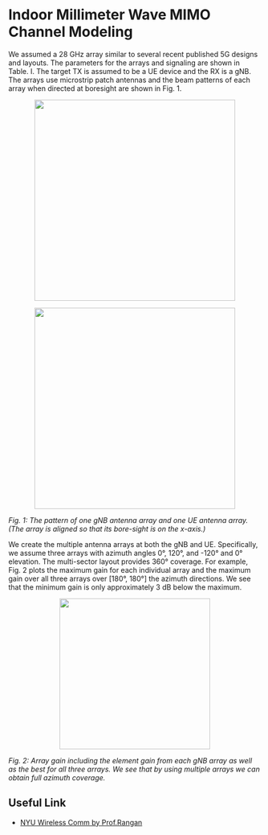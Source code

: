 # Indoor Millimeter Wave MIMO Channel Modeling
We assumed a 28 GHz array similar to several recent
published 5G designs and layouts. The parameters
for the arrays and signaling are shown in Table. I.
The target
TX is assumed to be a UE device and the RX is a gNB. The
arrays use microstrip patch antennas and the beam patterns of
each array when directed at boresight are shown in Fig. 1.
<p align="center">
  <img src="https://github.com/nyu-wireless/mmwRobotNav/blob/main/figs/table_1.jpg" width="400">
</p>
<p align="center">
  <img src="https://github.com/nyu-wireless/mmwRobotNav/blob/main/figs/ant_array_pattern.png" width="400">
  
  <em>Fig. 1: The pattern of one gNB antenna array and one UE antenna
array. (The array is aligned so that its bore-sight is on the x-axis.)</em>
</p>

We create the multiple antenna arrays at both
the gNB and UE. Specifically, we assume three arrays with
azimuth angles 0°, 120°, and -120° and 0° elevation. The
multi-sector layout provides 360° coverage. For example,
Fig. 2 plots the maximum gain for each individual array and
the maximum gain over all three arrays over [180°, 180°]
the azimuth directions. We see that the minimum gain is only
approximately 3 dB below the maximum.

<p align="center">
  <img src="https://github.com/nyu-wireless/mmwRobotNav/blob/main/figs/array_coverage-gain.jpg" width="300">
  
  <em>Fig. 2: Array gain including the element gain from each gNB array
as well as the best for all three arrays. We see that by using multiple
arrays we can obtain full azimuth coverage.</em>
</p>

## Useful Link
* [NYU Wireless Comm by Prof.Rangan](https://github.com/sdrangan/wirelesscomm) 
